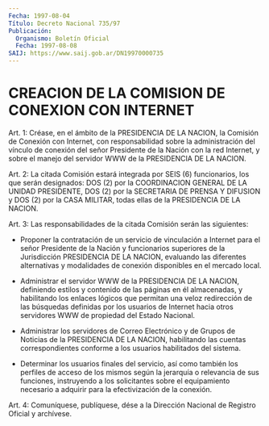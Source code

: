 ```yaml
---
Fecha: 1997-08-04
Título: Decreto Nacional 735/97
Publicación:
  Organismo: Boletín Oficial
  Fecha: 1997-08-08
SAIJ: https://www.saij.gob.ar/DN19970000735
---
```

# CREACION DE LA COMISION DE CONEXION CON INTERNET

<a id="1"></a>
Art.  1: Créase, en el ámbito de la PRESIDENCIA DE LA NACION, la Comisión de  Conexión con Internet, con responsabilidad sobre la administración del  vínculo  de conexión del señor Presidente de la Nación con la red Internet, y  sobre  el manejo del servidor WWW de la PRESIDENCIA DE LA NACION.

<a id="2"></a>
Art.  2:  La  citada  Comisión  estará  integrada  por  SEIS  (6) funcionarios, los que serán designados: DOS (2) por la COORDINACION GENERAL  DE  LA  UNIDAD PRESIDENTE, DOS (2) por  la  SECRETARIA  DE PRENSA Y DIFUSION  y DOS (2) por la CASA MILITAR, todas ellas de la PRESIDENCIA DE LA NACION.

<a id="3"></a>
Art. 3: Las responsabilidades  de  la  citada  Comisión  serán las siguientes:

- Proponer la contratación de un servicio de vinculación a Internet para el señor Presidente de la Nación y funcionarios superiores  de la  Jurisdicción PRESIDENCIA DE LA NACION, evaluando las diferentes alternativas  y  modalidades  de conexión disponibles en el mercado local.

-  Administrar el servidor WWW de  la  PRESIDENCIA  DE  LA  NACION, definiendo  estilos y contenido de las páginas en él almacenadas, y habilitando los  enlaces lógicos que permitan una veloz redirección de las búsquedas definidas por los usuarios de Internet hacia otros servidores WWW de propiedad del Estado Nacional.

- Administrar los  servidores  de Correo Electrónico y de Grupos de Noticias de la PRESIDENCIA DE LA  NACION,  habilitando  las cuentas correspondientes  conforme  a los usuarios habilitados del  sistema.

- Determinar los usuarios finales  del  servicio,  así como también los  perfiles  de  acceso  de  los  mismos  según  la  jerarquía  o relevancia  de sus funciones, instruyendo a los solicitantes  sobre el equipamiento  necesario  a adquirir para la efectivización de la conexión.

<a id="4"></a>
Art. 4: Comuníquese, publíquese,  dése  a la Dirección Nacional de Registro  Oficial  y  archívese.